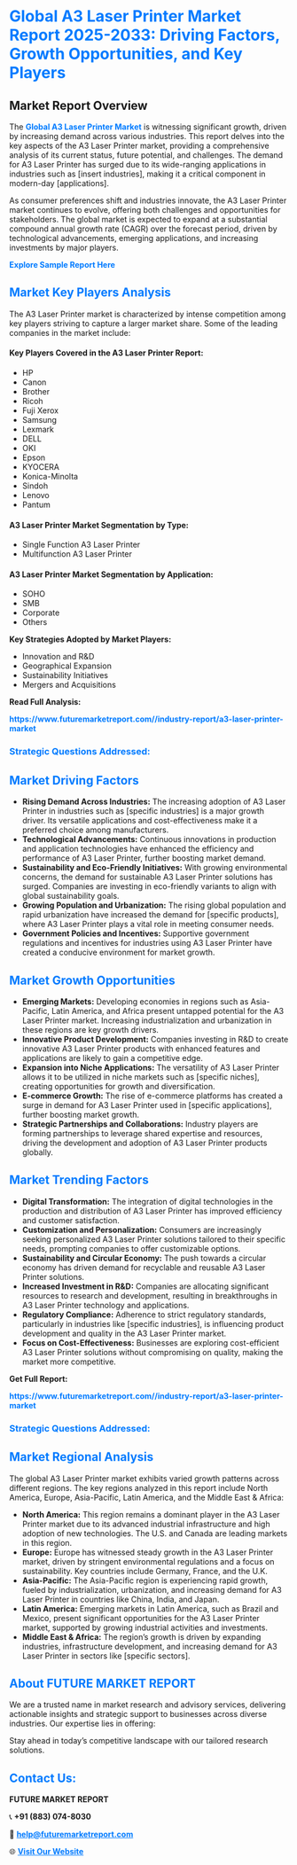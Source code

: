 <h1 style="color: #007BFF;">Global A3 Laser Printer Market Report 2025-2033: Driving Factors, Growth Opportunities, and Key Players</h1>

<section id="overview">
<h2>Market Report Overview</h2>
<p>The <a href="https://www.futuremarketreport.com//industry-report/a3-laser-printer-market" style="color: #007BFF; text-decoration: none;"><strong>Global A3 Laser Printer Market</strong></a> is witnessing significant growth, driven by increasing demand across various industries. This report delves into the key aspects of the A3 Laser Printer market, providing a comprehensive analysis of its current status, future potential, and challenges. The demand for A3 Laser Printer has surged due to its wide-ranging applications in industries such as [insert industries], making it a critical component in modern-day [applications].</p>
<p>As consumer preferences shift and industries innovate, the A3 Laser Printer market continues to evolve, offering both challenges and opportunities for stakeholders. The global market is expected to expand at a substantial compound annual growth rate (CAGR) over the forecast period, driven by technological advancements, emerging applications, and increasing investments by major players.</p>
</section>

<section id="overview">
<p><a href="https://www.futuremarketreport.com//request-sample/reportId=83376" style="color: #007BFF; text-decoration: none;"><strong>Explore Sample Report Here</strong></a></p>
</section>

<section id="key-players">
<h2 style="color: #007BFF;">Market Key Players Analysis</h2>
<p>The A3 Laser Printer market is characterized by intense competition among key players striving to capture a larger market share. Some of the leading companies in the market include:</p>
<h4>Key Players Covered in the A3 Laser Printer Report:</h4>
<ul><li>HP</li><li>Canon</li><li>Brother</li><li>Ricoh</li><li>Fuji Xerox</li><li>Samsung</li><li>Lexmark</li><li>DELL</li><li>OKI</li><li>Epson</li><li>KYOCERA</li><li>Konica-Minolta</li><li>Sindoh</li><li>Lenovo</li><li>Pantum</li></ul>
<h4>A3 Laser Printer Market Segmentation by Type:</h4>
<ul><li>Single Function A3 Laser Printer</li><li>Multifunction A3 Laser Printer</li></ul>

<h4>A3 Laser Printer Market Segmentation by Application:</h4>
<ul><li>SOHO</li><li>SMB</li><li>Corporate</li><li>Others</li></ul>
<p><strong>Key Strategies Adopted by Market Players:</strong></p>
<ul>
<li>Innovation and R&D</li>
<li>Geographical Expansion</li>
<li>Sustainability Initiatives</li>
<li>Mergers and Acquisitions</li>
</ul>
</section>

<section>
<p><strong>Read Full Analysis: </strong></p><a href="https://www.futuremarketreport.com//industry-report/a3-laser-printer-market" style="color: #007BFF; text-decoration: none;"><strong>https://www.futuremarketreport.com//industry-report/a3-laser-printer-market</strong></a>
<h3 style="color: #007BFF;">Strategic Questions Addressed:</h3>
</section>

<section id="driving-factors">
<h2 style="color: #007BFF;">Market Driving Factors</h2>
<ul>
<li><strong>Rising Demand Across Industries:</strong> The increasing adoption of A3 Laser Printer in industries such as [specific industries] is a major growth driver. Its versatile applications and cost-effectiveness make it a preferred choice among manufacturers.</li>
<li><strong>Technological Advancements:</strong> Continuous innovations in production and application technologies have enhanced the efficiency and performance of A3 Laser Printer, further boosting market demand.</li>
<li><strong>Sustainability and Eco-Friendly Initiatives:</strong> With growing environmental concerns, the demand for sustainable A3 Laser Printer solutions has surged. Companies are investing in eco-friendly variants to align with global sustainability goals.</li>
<li><strong>Growing Population and Urbanization:</strong> The rising global population and rapid urbanization have increased the demand for [specific products], where A3 Laser Printer plays a vital role in meeting consumer needs.</li>
<li><strong>Government Policies and Incentives:</strong> Supportive government regulations and incentives for industries using A3 Laser Printer have created a conducive environment for market growth.</li>
</ul>
</section>

<section id="growth-opportunities">
<h2 style="color: #007BFF;">Market Growth Opportunities</h2>
<ul>
<li><strong>Emerging Markets:</strong> Developing economies in regions such as Asia-Pacific, Latin America, and Africa present untapped potential for the A3 Laser Printer market. Increasing industrialization and urbanization in these regions are key growth drivers.</li>
<li><strong>Innovative Product Development:</strong> Companies investing in R&D to create innovative A3 Laser Printer products with enhanced features and applications are likely to gain a competitive edge.</li>
<li><strong>Expansion into Niche Applications:</strong> The versatility of A3 Laser Printer allows it to be utilized in niche markets such as [specific niches], creating opportunities for growth and diversification.</li>
<li><strong>E-commerce Growth:</strong> The rise of e-commerce platforms has created a surge in demand for A3 Laser Printer used in [specific applications], further boosting market growth.</li>
<li><strong>Strategic Partnerships and Collaborations:</strong> Industry players are forming partnerships to leverage shared expertise and resources, driving the development and adoption of A3 Laser Printer products globally.</li>
</ul>
</section>

<section id="trending-factors">
<h2 style="color: #007BFF;">Market Trending Factors</h2>
<ul>
<li><strong>Digital Transformation:</strong> The integration of digital technologies in the production and distribution of A3 Laser Printer has improved efficiency and customer satisfaction.</li>
<li><strong>Customization and Personalization:</strong> Consumers are increasingly seeking personalized A3 Laser Printer solutions tailored to their specific needs, prompting companies to offer customizable options.</li>
<li><strong>Sustainability and Circular Economy:</strong> The push towards a circular economy has driven demand for recyclable and reusable A3 Laser Printer solutions.</li>
<li><strong>Increased Investment in R&D:</strong> Companies are allocating significant resources to research and development, resulting in breakthroughs in A3 Laser Printer technology and applications.</li>
<li><strong>Regulatory Compliance:</strong> Adherence to strict regulatory standards, particularly in industries like [specific industries], is influencing product development and quality in the A3 Laser Printer market.</li>
<li><strong>Focus on Cost-Effectiveness:</strong> Businesses are exploring cost-efficient A3 Laser Printer solutions without compromising on quality, making the market more competitive.</li>
</ul>
</section>

<section>
<p><strong>Get Full Report: </strong></p><a href="https://www.futuremarketreport.com//industry-report/a3-laser-printer-market" style="color: #007BFF; text-decoration: none;"><strong>https://www.futuremarketreport.com//industry-report/a3-laser-printer-market</strong></a>
<h3 style="color: #007BFF;">Strategic Questions Addressed:</h3>
</section>


<section id="regional-analysis">
<h2 style="color: #007BFF;">Market Regional Analysis</h2>
<p>The global A3 Laser Printer market exhibits varied growth patterns across different regions. The key regions analyzed in this report include North America, Europe, Asia-Pacific, Latin America, and the Middle East & Africa:</p>
<ul>
<li><strong>North America:</strong> This region remains a dominant player in the A3 Laser Printer market due to its advanced industrial infrastructure and high adoption of new technologies. The U.S. and Canada are leading markets in this region.</li>
<li><strong>Europe:</strong> Europe has witnessed steady growth in the A3 Laser Printer market, driven by stringent environmental regulations and a focus on sustainability. Key countries include Germany, France, and the U.K.</li>
<li><strong>Asia-Pacific:</strong> The Asia-Pacific region is experiencing rapid growth, fueled by industrialization, urbanization, and increasing demand for A3 Laser Printer in countries like China, India, and Japan.</li>
<li><strong>Latin America:</strong> Emerging markets in Latin America, such as Brazil and Mexico, present significant opportunities for the A3 Laser Printer market, supported by growing industrial activities and investments.</li>
<li><strong>Middle East & Africa:</strong> The region’s growth is driven by expanding industries, infrastructure development, and increasing demand for A3 Laser Printer in sectors like [specific sectors].</li>
</ul>
</section>

<footer>
<h2 style="color: #007BFF;">About FUTURE MARKET REPORT</h2>
<p>We are a trusted name in market research and advisory services, delivering actionable insights and strategic support to businesses across diverse industries. Our expertise lies in offering:</p>

<p>Stay ahead in today’s competitive landscape with our tailored research solutions.</p>

<h2 style="color: #007BFF;">Contact Us:</h2>
<p><strong>FUTURE MARKET REPORT</strong></p>
<p>📞 <strong>+91 (883) 074-8030</strong></p>
<p>📧 <strong><a href="mailto:help@futuremarketreport.com" style="color: #007BFF;">help@futuremarketreport.com</a></strong></p>
<p>🌐 <strong><a href="https://www.futuremarketreport.com/" style="color: #007BFF;">Visit Our Website</a></strong></p>
</footer>
